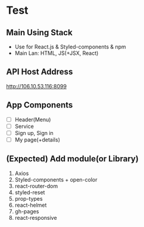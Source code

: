 # Test

## Main Using Stack
- Use for React.js & Styled-components & npm
- Main Lan: HTML, JS(+JSX, React)

## API Host Address
http://106.10.53.116:8099

## App Components
- [ ] Header(Menu)
- [ ] Service
- [ ] Sign up, Sign in
- [ ] My page(+details)

## (Expected) Add module(or Library)
1) Axios
2) Styled-components + open-color
3) react-router-dom
4) styled-reset
5) prop-types
6) react-helmet
7) gh-pages
8) react-responsive